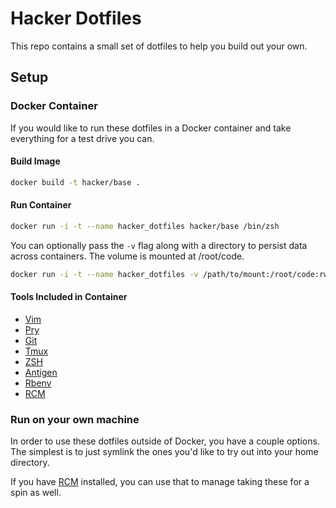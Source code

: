 # Hacker Dotfiles

This repo contains a small set of dotfiles to help you build out your own.


## Setup

### Docker Container

If you would like to run these dotfiles in a Docker container and take
everything for a test drive you can.

#### Build Image

```sh
docker build -t hacker/base .
```

#### Run Container

```sh
docker run -i -t --name hacker_dotfiles hacker/base /bin/zsh
```

You can optionally pass the `-v` flag along with a directory to persist
data across containers. The volume is mounted at /root/code.

```sh
docker run -i -t --name hacker_dotfiles -v /path/to/mount:/root/code:rw hacker/base /bin/zsh
```

#### Tools Included in Container

- [Vim](http://vim.org)
- [Pry](http://pryrepl.org)
- [Git](http://git-scm.com)
- [Tmux](http://tmux.sourceforge.net)
- [ZSH](http://zshwiki.org)
- [Antigen](http://zshwiki.org)
- [Rbenv](https://github.com/sstephenson/rbenv)
- [RCM](https://github.com/thoughtbot/rcm)

### Run on your own machine

In order to use these dotfiles outside of Docker, you have a couple options. The simplest is
to just symlink the ones you'd like to try out into your home directory.

If you have [RCM](https://github.com/thoughtbot/rcm) installed, you can use that to manage
taking these for a spin as well.



